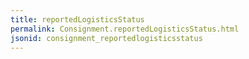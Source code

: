 ```yaml
---
title: reportedLogisticsStatus
permalink: Consignment.reportedLogisticsStatus.html
jsonid: consignment_reportedlogisticsstatus
---
```

